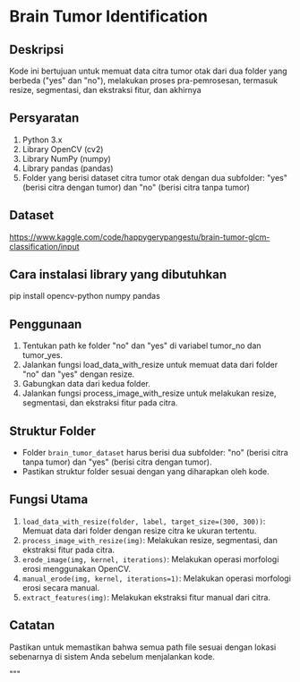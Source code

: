# Brain Tumor Identification

## Deskripsi
Kode ini bertujuan untuk memuat data citra tumor otak dari dua folder yang berbeda ("yes" dan "no"), melakukan proses pra-pemrosesan, termasuk resize, segmentasi, dan ekstraksi fitur, dan akhirnya

## Persyaratan
1. Python 3.x
2. Library OpenCV (cv2)
3. Library NumPy (numpy)
4. Library pandas (pandas)
4. Folder yang berisi dataset citra tumor otak dengan dua subfolder: "yes" (berisi citra dengan tumor) dan "no" (berisi citra tanpa tumor)

## Dataset
https://www.kaggle.com/code/happygerypangestu/brain-tumor-glcm-classification/input

## Cara instalasi library yang dibutuhkan
pip install opencv-python numpy pandas

## Penggunaan
1. Tentukan path ke folder "no" dan "yes" di variabel tumor_no dan tumor_yes.
2. Jalankan fungsi load_data_with_resize untuk memuat data dari folder "no" dan "yes" dengan resize.
3. Gabungkan data dari kedua folder.
4. Jalankan fungsi process_image_with_resize untuk melakukan resize, segmentasi, dan ekstraksi fitur pada citra.

## Struktur Folder
- Folder `brain_tumor_dataset` harus berisi dua subfolder: "no" (berisi citra tanpa tumor) dan "yes" (berisi citra dengan tumor).
- Pastikan struktur folder sesuai dengan yang diharapkan oleh kode.

## Fungsi Utama
1. `load_data_with_resize(folder, label, target_size=(300, 300))`: Memuat data dari folder dengan resize citra ke ukuran tertentu.
2. `process_image_with_resize(img)`: Melakukan resize, segmentasi, dan ekstraksi fitur pada citra.
3. `erode_image(img, kernel, iterations)`: Melakukan operasi morfologi erosi menggunakan OpenCV.
4. `manual_erode(img, kernel, iterations=1)`: Melakukan operasi morfologi erosi secara manual.
5. `extract_features(img)`: Melakukan ekstraksi fitur manual dari citra.

## Catatan
Pastikan untuk memastikan bahwa semua path file sesuai dengan lokasi sebenarnya di sistem Anda sebelum menjalankan kode.

"""
